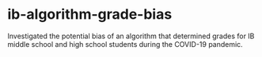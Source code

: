 # ib-algorithm-grade-bias
 Investigated the potential bias of an algorithm that determined grades for IB  middle school and high school students during the COVID-19 pandemic.
